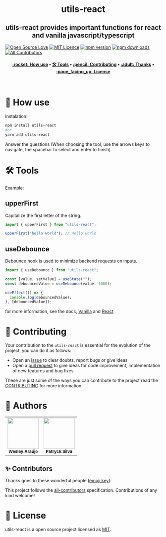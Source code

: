 <h1 align="center" title="Vite Helper">
  utils-react
</h1>

<h2 align="center">utils-react provides important functions for react and vanilla javascript/typescript</h2>

[![Open Source Love](https://badges.frapsoft.com/os/v2/open-source.png?v=103)](https://github.com/ellerbrock/open-source-badges/)
[![MIT Licence](https://badges.frapsoft.com/os/mit/mit.png?v=103)](https://opensource.org/licenses/mit-license.php)
[![npm version](https://img.shields.io/npm/v/utils-react.svg?style=flat-square)](https://www.npmjs.com/package/utils-react)
[![npm downloads](https://img.shields.io/npm/dm/utils-react.svg?style=flat-square)](http://npm-stat.com/charts.html?package=cz-conventional-changelog&from=2015-08-01) <!-- ALL-CONTRIBUTORS-BADGE:START - Do not remove or modify this section --> [![All Contributors](https://img.shields.io/badge/all_contributors-1-green.svg?style=flat-square)](#contributors-) <!-- ALL-CONTRIBUTORS-BADGE:END -->

<h4 align="center">
 <a href="#-how-use">:rocket: How use</a> •
 <a href="#️-tools">🛠️ Tools</a> •
 <a href="#-contributing">:pencil: Contributing</a> •
 <a href="#-thanks">:adult: Thanks</a> •
 <a href="#-license">:page_facing_up: License</a>
</h4>

<br>

# :rocket: How use

Instalation:

```bash
npm install utils-react
#or
yarn add utils-react
```

Answer the questions (When choosing the tool, use the arrows keys to navigate, the spacebar to select and enter to finish)

# 🛠️ Tools

Example:

## upperFirst

Capitalize the first letter of the string.

```js
import { upperFirst } from "utils-react";

upperFirst("hello world"); // Hello world
```

## useDebounce

Debounce hook is used to minimize backend requests on inputs.

```js
import { useDebounce } from "utils-react";

const [value, setValue] = useState("");
const debouncedValue = useDebounce(value, 1000);

useEffect(() => {
  console.log(debouncedValue);
}, [debouncedValue]);
```

for more information, see the docs, [Vanilla](/docs/vanilla.md) and [React](/docs/react.md)

# :pencil: Contributing

Your contribution to the `utils-react` is essential for the evolution of the project, you can do it as follows:

- Open an [issue](https://github.com/wesleyara/utils-react/issues) to clear doubts, report bugs or give ideas
- Open a [pull request](https://github.com/wesleyara/utils-react/pulls) to give ideas for code improvement, implementation of new features and bug fixes

These are just some of the ways you can contribute to the project read the [CONTRIBUTING](https://github.com/wesleyara/utils-react/blob/main/.github/CONTRIBUTING.md) for more information

# :adult: Authors

<table>
  <tr>
    <td align="center"><a href="https://wesleyaraujo.dev/"><img src="https://avatars.githubusercontent.com/u/89321125?v=4?s=100" width="100px;" alt=""/><br /><sub><b>Wesley Araújo</b></sub></a><br /></td>
    <td align="center"><a href="https://github.com/Patryck-Silva"><img src="https://avatars.githubusercontent.com/u/41785386?v=4" width="100px;" alt=""/><br /><sub><b>Patryck Silva</b></sub></a><br /></td>
  </tr>
</table>

## ✨ Contributors

Thanks goes to these wonderful people ([emoji key](https://allcontributors.org/docs/en/emoji-key)):

<!-- ALL-CONTRIBUTORS-LIST:START - Do not remove or modify this section -->
<!-- prettier-ignore-start -->
<!-- markdownlint-disable -->
<!-- markdownlint-restore -->
<!-- prettier-ignore-end -->

<!-- ALL-CONTRIBUTORS-LIST:END -->

This project follows the [all-contributors](https://github.com/all-contributors/all-contributors) specification. Contributions of any kind welcome!

# :page_facing_up: License

utils-react is a open source project licensed as [MIT](LICENSE).

```

```
